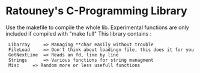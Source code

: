 # Ratouney's C-Programming Library

Use the makefile to compile the whole lib. Experimental functions are only included if compiled with "make full"
This library contains :

     Libarray	  => Managing **char easily without trouble
     FileLoad 	  => Don't think about loadingn file, this does it for you
     GetNextLine  => Reads an fd, line by line
     Strings	  => Various functions for string managment
     Misc	  => Random more or less usefull functions


